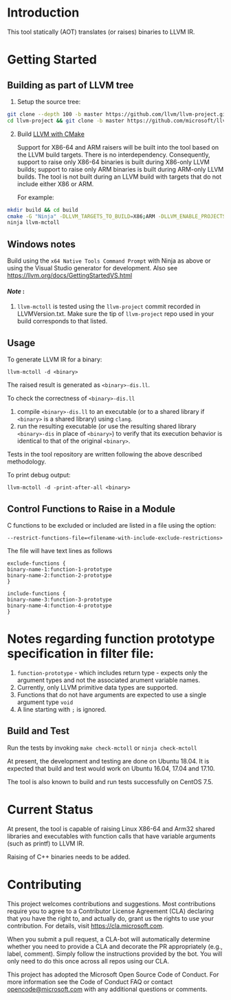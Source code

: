 # Introduction
This tool statically (AOT) translates (or raises) binaries to LLVM IR.

# Getting Started
## Building as part of LLVM tree

1.  Setup the source tree:
```sh
git clone --depth 100 -b master https://github.com/llvm/llvm-project.git
cd llvm-project && git clone -b master https://github.com/microsoft/llvm-mctoll.git llvm/tools/llvm-mctoll
```
2.  Build [LLVM with CMake](https://llvm.org/docs/CMake.html#frequently-used-cmake-variables)

    Support for X86-64 and ARM raisers will be built into the tool based on the LLVM build targets. There is no interdependency. Consequently,  support to raise only X86-64 binaries is built during X86-only LLVM builds; support to raise only ARM binaries is built during ARM-only LLVM builds. The tool is not built during an LLVM build with targets that do not include either X86 or ARM.

    For example:
```sh
mkdir build && cd build
cmake -G "Ninja" -DLLVM_TARGETS_TO_BUILD=X86;ARM -DLLVM_ENABLE_PROJECTS=clang -DLLVM_ENABLE_DUMP=ON -DLLVM_ENABLE_ASSERTIONS=ON -DCMAKE_BUILD_TYPE=Release ..
ninja llvm-mctoll
```

## Windows notes

Build using the `x64 Native Tools Command Prompt` with Ninja as above or using the Visual Studio generator for development.
Also see https://llvm.org/docs/GettingStartedVS.html

#### _Note_ :
1. `llvm-mctoll` is tested using the `llvm-project` commit recorded in LLVMVersion.txt. Make sure the tip of `llvm-project` repo used in your build corresponds to that listed.

## Usage

To generate LLVM IR for a binary:

`llvm-mctoll -d <binary>`

The raised result is generated as `<binary>-dis.ll`.

To check the correctness of `<binary>-dis.ll`
1. compile `<binary>-dis.ll` to an executable (or to a shared library if `<binary>` is a shared library) using `clang`.
2. run the resulting executable (or use the resulting shared library `<binary>-dis` in place of `<binary>`) to verify that its execution behavior is identical to that of the original `<binary>`.

Tests in the tool repository are written following the above described methodology.

To print debug output:

`llvm-mctoll -d -print-after-all <binary>`

## Control Functions to Raise in a Module

C functions to be excluded or included are listed in a file using the option:

`--restrict-functions-file=<filename-with-include-exclude-restrictions>`

The file will have text lines as follows
```
exclude-functions {
binary-name-1:function-1-prototype
binary-name-2:function-2-prototype
}

include-functions {
binary-name-3:function-3-prototype
binary-name-4:function-4-prototype
}
```

# Notes regarding function prototype specification in filter file:
1. `function-prototype` - which includes return type - expects only the argument types and not the associated arument variable names.
1. Currently, only LLVM primitive data types are supported.
1. Functions that do not have arguments are expected to use a single argument type `void`
1. A line starting with `;` is ignored.

## Build and Test

Run the tests by invoking `make check-mctoll` or `ninja check-mctoll`

At present, the development and testing are done on Ubuntu 18.04. It is expected that build and test would work on Ubuntu 16.04, 17.04 and 17.10.

The tool is also known to build and run tests successfully on CentOS 7.5.

# Current Status

At present, the tool is capable of raising Linux X86-64 and Arm32 shared libraries and executables with function calls that have variable arguments (such as printf) to LLVM IR.

Raising of C++ binaries needs to be added.

# Contributing

This project welcomes contributions and suggestions. Most contributions require you to agree to a Contributor License Agreement (CLA)
declaring that you have the right to, and actually do, grant us the rights to use your contribution. For details, visit
https://cla.microsoft.com.

When you submit a pull request, a CLA-bot will automatically determine whether you need to provide a CLA and decorate the PR
appropriately (e.g., label, comment). Simply follow the instructions provided by the bot. You will only need to do this once across all
repos using our CLA.

This project has adopted the Microsoft Open Source Code of Conduct. For more information see the Code of Conduct FAQ or contact
opencode@microsoft.com with any additional questions or comments.
